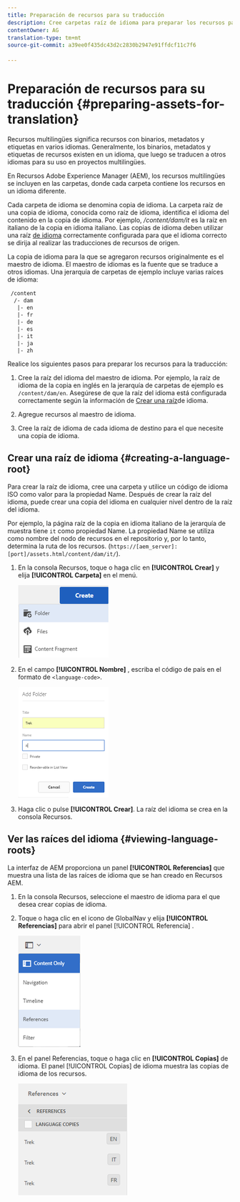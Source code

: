 ```yaml
---
title: Preparación de recursos para su traducción
description: Cree carpetas raíz de idioma para preparar los recursos para la traducción para admitir recursos multilingües.
contentOwner: AG
translation-type: tm+mt
source-git-commit: a39ee0f435dc43d2c2830b2947e91ffdcf11c7f6

---
```



# Preparación de recursos para su traducción {#preparing-assets-for-translation}

Recursos multilingües significa recursos con binarios, metadatos y etiquetas en varios idiomas. Generalmente, los binarios, metadatos y etiquetas de recursos existen en un idioma, que luego se traducen a otros idiomas para su uso en proyectos multilingües.

En Recursos Adobe Experience Manager (AEM), los recursos multilingües se incluyen en las carpetas, donde cada carpeta contiene los recursos en un idioma diferente.

Cada carpeta de idioma se denomina copia de idioma. La carpeta raíz de una copia de idioma, conocida como raíz de idioma, identifica el idioma del contenido en la copia de idioma. Por ejemplo, */content/dam/it* es la raíz en italiano de la copia en idioma italiano. Las copias de idioma deben utilizar una raíz [de idioma](preparing-assets-for-translation.md#creating-a-language-root) correctamente configurada para que el idioma correcto se dirija al realizar las traducciones de recursos de origen.

La copia de idioma para la que se agregaron recursos originalmente es el maestro de idioma. El maestro de idiomas es la fuente que se traduce a otros idiomas. Una jerarquía de carpetas de ejemplo incluye varias raíces de idioma:

```
 /content
  /- dam
   |- en
   |- fr
   |- de
   |- es
   |- it
   |- ja
   |- zh
```

Realice los siguientes pasos para preparar los recursos para la traducción:

1. Cree la raíz del idioma del maestro de idioma. Por ejemplo, la raíz de idioma de la copia en inglés en la jerarquía de carpetas de ejemplo es `/content/dam/en`. Asegúrese de que la raíz del idioma está configurada correctamente según la información de [Crear una raíz](preparing-assets-for-translation.md#creating-a-language-root)de idioma.

1. Agregue recursos al maestro de idioma.
1. Cree la raíz de idioma de cada idioma de destino para el que necesite una copia de idioma.

## Crear una raíz de idioma {#creating-a-language-root}

Para crear la raíz de idioma, cree una carpeta y utilice un código de idioma ISO como valor para la propiedad Name. Después de crear la raíz del idioma, puede crear una copia del idioma en cualquier nivel dentro de la raíz del idioma.

Por ejemplo, la página raíz de la copia en idioma italiano de la jerarquía de muestra tiene `it` como propiedad Name. La propiedad Name se utiliza como nombre del nodo de recursos en el repositorio y, por lo tanto, determina la ruta de los recursos. (`https://[aem_server]:[port]/assets.html/content/dam/it/`).

1. En la consola Recursos, toque o haga clic en **[!UICONTROL Crear]** y elija **[!UICONTROL Carpeta]** en el menú.

   ![Crear carpeta](assets/Create-folder.png)

1. En el campo **[!UICONTROL Nombre]** , escriba el código de país en el formato de `<language-code>`.

   ![Agregar código de idioma en la carpeta](assets/Add-language-code-in-folder.png)

1. Haga clic o pulse **[!UICONTROL Crear]**. La raíz del idioma se crea en la consola Recursos.

## Ver las raíces del idioma {#viewing-language-roots}

La interfaz de AEM proporciona un panel **[!UICONTROL Referencias]** que muestra una lista de las raíces de idioma que se han creado en Recursos AEM.

1. En la consola Recursos, seleccione el maestro de idioma para el que desea crear copias de idioma.
1. Toque o haga clic en el icono de GlobalNav y elija **[!UICONTROL Referencias]** para abrir el panel [!UICONTROL Referencia] .

   ![chlimage_1-122](assets/chlimage_1-122.png)

1. En el panel Referencias, toque o haga clic en **[!UICONTROL Copias]** de idioma. El panel [!UICONTROL Copias] de idioma muestra las copias de idioma de los recursos.

   ![chlimage_1-123](assets/chlimage_1-123.png)
